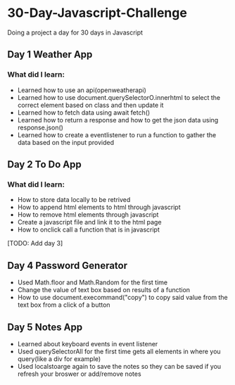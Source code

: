 <h1>30-Day-Javascript-Challenge</h1>
<p>Doing a project a day for 30 days in Javascript</p>

<h2>Day 1 Weather App</h2>
  <h3>What did I learn:</h3>
    <ul>
    <li>Learned how to use an api(openweatherapi)</li>
    <li>Learned how to use document.querySelectorO.innerhtml to select the correct element based on class and then update it</li>
    <li>Learned how to fetch data using await fetch()</li>
    <li>Learned how to return a response and how to get the json data using response.json()</li>
    <li>Learned how to create a eventlistener to run a function to gather the data based on the input provided</li>   
    </ul>
<h2>Day 2 To Do App</h2>
  <h3>What did I learn:</h3>
  <ul>
    <li>How to store data locally to be retrived</li>
    <li>How to append html elements to html through javascript</li>
    <li>How to remove html elements through javascript</li>
    <li>Create a javascript file and link it to the html page</li>
    <li>How to onclick call a function that is in javascript</li>
  </ul>

[TODO: Add day 3]

<h2>Day 4 Password Generator</h2>
  <h3?What did I learn</h3>
  <ul>
    <li>Used Math.floor and Math.Random for the first time</li>
    <li>Change the value of text box based on results of a function</li>
    <li>How to use document.execommand("copy") to copy said value from the text box from a click of a button </li>
  </ul>

  <h2>Day 5 Notes App</h2>
  <h3?What did I learn</h3>
  <ul>
    <li>Learned about keyboard events in event listener</li>
    <li>Used querySelectorAll for the first time gets all elements in where you query(like a div for example)</li>
    <li>Used localstoarge again to save the notes so they can be saved if you refresh your broswer or add/remove notes</li>
  </ul>
